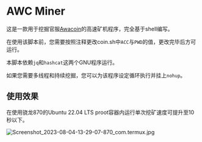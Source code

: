 # AWC Miner

这是一款用于挖掘官服[Awacoin](https://github.com/Hiyoteam/awacoin)的高速矿机程序，完全基于shell编写。    

在使用该脚本前，您需要按照注释更改coin.sh中`ACC`与`PWD`的值，更改完毕后方可运行。  

本脚本依赖`jq`和`hashcat`这两个GNU程序运行。     
    
如果您需要多线程和持续挖掘，您可以为该程序设定循环执行并挂上`nohup`。    

## 使用效果

在使用骁龙870的Ubuntu 22.04 LTS proot容器内运行单次挖矿速度可提升至10秒以下。    
    
![Screenshot_2023-08-04-13-29-07-870_com.termux.jpg](https://s2.loli.net/2023/08/04/dmzXaI6HDl43N1s.jpg)

